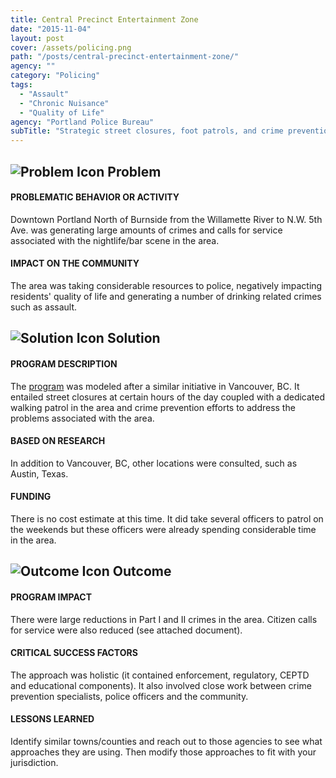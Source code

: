 ```yaml
---
title: Central Precinct Entertainment Zone
date: "2015-11-04"
layout: post
cover: /assets/policing.png
path: "/posts/central-precinct-entertainment-zone/"
agency: ""
category: "Policing"
tags:
  - "Assault"
  - "Chronic Nuisance"
  - "Quality of Life"
agency: "Portland Police Bureau"
subTitle: "Strategic street closures, foot patrols, and crime prevention efforts reduced crime in a targeted urban area."
---
```


## ![Problem Icon](https://github.com/google/material-design-icons/raw/master/alert/1x_web/ic_error_outline_black_48dp.png "Problem") Problem

#### PROBLEMATIC BEHAVIOR OR ACTIVITY

Downtown Portland North of Burnside from the Willamette River to N.W. 5th Ave. was generating large amounts of crimes and calls for service associated with the nightlife/bar scene in the area.

#### IMPACT ON THE COMMUNITY

The area was taking considerable resources to police, negatively impacting residents' quality of life and generating a number of drinking related crimes such as assault.

## ![Solution Icon](https://github.com/google/material-design-icons/raw/master/action/1x_web/ic_lightbulb_outline_black_48dp.png "Solution") Solution

#### PROGRAM DESCRIPTION

The [program](https://live-cpop.ws.asu.edu/sites/default/files/org/15-09_portland.pdf) was modeled after a similar initiative in Vancouver, BC. It entailed street closures at certain hours of the day coupled with a dedicated walking patrol in the area and crime prevention efforts to address the problems associated with the area.

#### BASED ON RESEARCH

In addition to Vancouver, BC, other locations were consulted, such as Austin, Texas.

#### FUNDING

There is no cost estimate at this time. It did take several officers to patrol on the weekends but these officers were already spending considerable time in the area.

## ![Outcome Icon](https://github.com/google/material-design-icons/raw/master/action/1x_web/ic_view_list_black_48dp.png "Outcome") Outcome

#### PROGRAM IMPACT

There were large reductions in Part I and II crimes in the area. Citizen calls for service were also reduced (see attached document).

#### CRITICAL SUCCESS FACTORS

The approach was holistic (it contained enforcement, regulatory, CEPTD and educational components). It also involved close work between crime prevention specialists, police officers and the community.

#### LESSONS LEARNED

Identify similar towns/counties and reach out to those agencies to see what approaches they are using. Then modify those approaches to fit with your jurisdiction.
